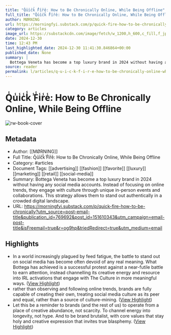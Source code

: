 ```yaml
---
title: "Q̾u̾i̾c̾k̾ ̾F̾i̾r̾e̾: How to Be Chronically Online, While Being Offline"
full_title: "Q̾u̾i̾c̾k̾ ̾F̾i̾r̾e̾: How to Be Chronically Online, While Being Offline"
author: MØRNING
url: https://morningfyi.substack.com/p/quick-fire-how-to-be-chronically?utm_source=post-email-title&publication_id=769692&post_id=151610343&utm_campaign=email-post-title&isFreemail=true&r=og9hp&triedRedirect=true&utm_medium=email
category: articles
image_url: https://substackcdn.com/image/fetch/w_1200,h_600,c_fill,f_jpg,q_auto:good,fl_progressive:steep,g_auto/https%3A%2F%2Fsubstack-post-media.s3.amazonaws.com%2Fpublic%2Fimages%2F9214dfa3-ba30-4a26-b130-f4c6d9be6cf9_1194x958.png
date: 2024-12-30
time: 12:43 PM
last_highlighted_date: 2024-12-30 11:41:30.846864+00:00
published_date: None
summary: |
  Bottega Veneta has become a top luxury brand in 2024 without having any social media accounts. Instead of focusing on online trends, they engage with culture through unique in-person events and collaborations. This strategy allows them to stand out authentically in a crowded digital landscape.
source: reader
permalink: l/articles/q-u-i-c-k-f-i-r-e-how-to-be-chronically-online-while-being-offline
---
```

# Q̾u̾i̾c̾k̾ ̾F̾i̾r̾e̾: How to Be Chronically Online, While Being Offline

![rw-book-cover](https://substackcdn.com/image/fetch/w_1200,h_600,c_fill,f_jpg,q_auto:good,fl_progressive:steep,g_auto/https%3A%2F%2Fsubstack-post-media.s3.amazonaws.com%2Fpublic%2Fimages%2F9214dfa3-ba30-4a26-b130-f4c6d9be6cf9_1194x958.png)

## Metadata
- Author: [[MØRNING]]
- Full Title: Q̾u̾i̾c̾k̾ ̾F̾i̾r̾e̾: How to Be Chronically Online, While Being Offline
- Category: #articles
- Document Tags: [[advertising]] [[fashion]] [[favorite]] [[luxury]] [[marketing]] [[retail]] [[social-media]] 
- Summary: Bottega Veneta has become a top luxury brand in 2024 without having any social media accounts. Instead of focusing on online trends, they engage with culture through unique in-person events and collaborations. This strategy allows them to stand out authentically in a crowded digital landscape.
- URL: https://morningfyi.substack.com/p/quick-fire-how-to-be-chronically?utm_source=post-email-title&publication_id=769692&post_id=151610343&utm_campaign=email-post-title&isFreemail=true&r=og9hp&triedRedirect=true&utm_medium=email

## Highlights
- In a world increasingly plagued by feed fatigue, the battle to stand out on social media has become often devoid of any real meaning. What Bottega has achieved is a successful protest against a near-futile battle to earn attention, instead channelling its creative energy and resource into IRL activations that engage with The Culture in more meaningful ways. ([View Highlight](https://read.readwise.io/read/01jgbnvwpc72nb80q2473vfwyr))
- rather than observing and following online trends, brands are fully capable of creating their own, treating social media culture as its peer and equal, rather than a source of culture-mining. ([View Highlight](https://read.readwise.io/read/01jgbnxdmwhpeyrn11yjdbp3bg))
- Let this be a reminder to brands (and the rest of us) to operate from a place of creative abundance, not scarcity. To channel energy into longevity, not hype. And to be brand brutalist, with core values that stay holy and creative expression that invites true blasphemy. ([View Highlight](https://read.readwise.io/read/01jgbny12a10j8a11nsk631756))


